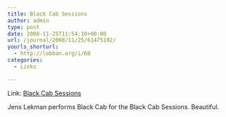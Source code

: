```yaml
---
title: Black Cab Sessions
author: admin
type: post
date: 2008-11-25T11:54:10+00:00
url: /journal/2008/11/25/61475192/
yourls_shorturl:
  - http://lobban.org/i/60
categories:
  - Links

---
```

Link: [Black Cab Sessions][1]

Jens Lekman performs Black Cab for the Black Cab Sessions. Beautiful.

 [1]: http://www.blackcabsessions.com/sessions.php?id=1224253846&sort=chronological